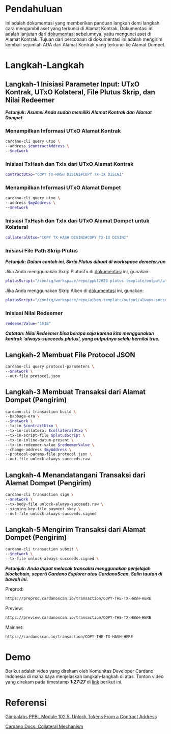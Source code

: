 # Pendahuluan

Ini adalah dokumentasi yang memberikan panduan langkah demi langkah cara mengambil aset yang terkunci di Alamat Kontrak. Dokumentasi ini adalah lanjutan dari [dokumentasi](https://github.com/ValdryanIvandito/cardano-lock-unlocking-assets-guide/blob/main/lock-assets-at-contract-address-id.md) sebelumnya, yaitu mengunci aset di Alamat Kontrak. Tujuan dari percobaan di dokumentasi ini adalah mengirim kembali sejumlah ADA dari Alamat Kontrak yang terkunci ke Alamat Dompet.

# Langkah-Langkah

## Langkah-1 Inisiasi Parameter Input: UTxO Kontrak, UTxO Kolateral, File Plutus Skrip, dan Nilai Redeemer

**_Petunjuk: Asumsi Anda sudah memiliki Alamat Kontrak dan Alamat Dompet_**

### Menampilkan Informasi UTxO Alamat Kontrak

```bash
cardano-cli query utxo \
--address $contractAddress \
--$network
```

### Inisiasi TxHash dan TxIx dari UTxO Alamat Kontrak

```bash
contractUtxo="COPY TX-HASH DISINI#COPY TX-IX DISINI"
```

### Menampilkan Informasi UTxO Alamat Dompet

```bash
cardano-cli query utxo \
--address $myAddress \
--$network
```

### Inisiasi TxHash dan TxIx dari UTxO Alamat Dompet untuk Kolateral

```bash
collateralUtxo="COPY TX-HASH DISINI#COPY TX-IX DISINI"
```

### Inisiasi File Path Skrip Plutus

**_Petunjuk: Dalam contoh ini, Skrip Plutus dibuat di workspace demeter.run_**

Jika Anda menggunakan Skrip PlutusTx di [dokumentasi](https://github.com/ValdryanIvandito/cardano-script-compiling-guide/blob/main/compiling-plutustx-script-id.md) ini, gunakan:

```bash
plutusScript="/config/workspace/repo/ppbl2023-plutus-template/output/always-succeeds.plutus"
```

Jika Anda menggunakan Skrip Aiken di [dokumentasi](https://github.com/ValdryanIvandito/cardano-script-compiling-guide/blob/main/compiling-aiken-script-id.md) ini, gunakan:

```bash
plutusScript="/config/workspace/repo/aiken-template/output/always-succeeds.plutus"
```

### Inisiasi Nilai Redeemer

```bash
redeemerValue="1618"
```

**_Catatan: Nilai Redeemer bisa berapa saja karena kita menggunakan kontrak 'always-succeeds.plutus', yang outputnya selalu bernilai true._**

## Langkah-2 Membuat File Protocol JSON

```bash
cardano-cli query protocol-parameters \
--$network \
--out-file protocol.json
```

## Langkah-3 Membuat Transaksi dari Alamat Dompet (Pengirim)

```bash
cardano-cli transaction build \
--babbage-era \
--$network \
--tx-in $contractUtxo \
--tx-in-collateral $collateralUtxo \
--tx-in-script-file $plutusScript \
--tx-in-inline-datum-present \
--tx-in-redeemer-value $redeemerValue \
--change-address $myAddress \
--protocol-params-file protocol.json \
--out-file unlock-always-succeeds.raw
```

## Langkah-4 Menandatangani Transaksi dari Alamat Dompet (Pengirim)

```bash
cardano-cli transaction sign \
--$network \
--tx-body-file unlock-always-succeeds.raw \
--signing-key-file payment.skey \
--out-file unlock-always-succeeds.signed
```

## Langkah-5 Mengirim Transaksi dari Alamat Dompet (Pengirim)

```bash
cardano-cli transaction submit \
--$network \
--tx-file unlock-always-succeeds.signed \
```

**_Petunjuk: Anda dapat melacak transaksi menggunakan penjelajah blockchain, seperti Cardano Explorer atau CardanoScan. Salin tautan di bawah ini._**

Preprod:

```bash
https://preprod.cardanoscan.io/transaction/COPY-THE-TX-HASH-HERE
```

Preview:

```bash
https://preview.cardanoscan.io/transaction/COPY-THE-TX-HASH-HERE
```

Mainnet:

```bash
https://cardanoscan.io/transaction/COPY-THE-TX-HASH-HERE
```

# Demo

Berikut adalah video yang direkam oleh Komunitas Developer Cardano Indonesia di mana saya menjelaskan langkah-langkah di atas. Tonton video yang direkam pada timestamp **_1:27:27_** di [link](https://youtu.be/03hXLZ_07N0?list=PLUj8499OocHiL8gXPv8wMlLW-zIcyYdrQ) berikut ini.

# Referensi

[Gimbalabs PPBL Module 102.5: Unlock Tokens From a Contract Address](https://plutuspbl.io/modules/102/1025)

[Cardano Docs: Collateral Mechanism](https://docs.cardano.org/smart-contracts/plutus/collateral-mechanism/)
